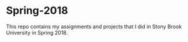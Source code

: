 # Spring-2018
This repo contains my assignments and projects that I did in Stony Brook University in Spring 2018.
